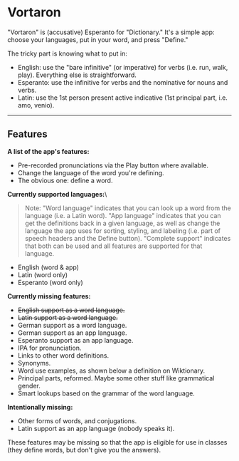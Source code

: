 # Vortaron
"Vortaron" is (accusative) Esperanto for "Dictionary." It's a simple app: choose your languages, put in your word, and press "Define."

The tricky part is knowing what to put in:
* English: use the "bare infinitive" (or imperative) for verbs (i.e. run, walk, play). Everything else is straightforward.
* Esperanto: use the infinitive for verbs and the nominative for nouns and verbs.
* Latin: use the 1st person present active indicative (1st principal part, i.e. amo, venio).

***

## Features
**A list of the app's features:**
* Pre-recorded pronunciations via the Play button where available.
* Change the language of the word you're defining.
* The obvious one: define a word.

**Currently supported languages:**\
> Note: "Word language" indicates that you can look up a word from the language (i.e. a Latin word). "App language" indicates that you can get the definitions back in a given language, as well as change the language the app uses for sorting, styling, and labeling (i.e. part of speech headers and the Define button). "Complete support" indicates that both can be used and all features are supported for that language.
* English (word & app)
* Latin (word only)
* Esperanto (word only)

**Currently missing features:**
* ~~English support as a word language.~~
* ~~Latin support as a word language.~~
* German support as a word language.
* German support as an app language.
* Esperanto support as an app language.
* IPA for pronunciation.
* Links to other word definitions.
* Synonyms.
* Word use examples, as shown below a definition on Wiktionary.
* Principal parts, reformed. Maybe some other stuff like grammatical gender.
* Smart lookups based on the grammar of the word language.

**Intentionally missing:**
* Other forms of words, and conjugations.
* Latin support as an app language (nobody speaks it).

These features may be missing so that the app is eligible for use in classes (they define words, but don't give you the answers).